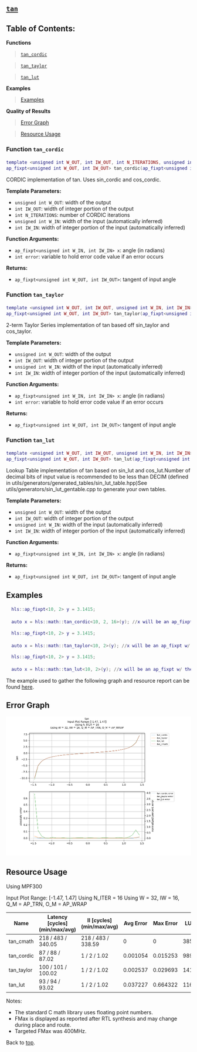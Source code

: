 ## [`tan`](../../include/hls_tan.hpp)

## Table of Contents:

**Functions**

> [`tan_cordic`](#function-tan_cordic)

> [`tan_taylor`](#function-tan_taylor)

> [`tan_lut`](#function-tan_lut)

**Examples**

> [Examples](#examples)

**Quality of Results**

> [Error Graph](#error-graph)

> [Resource Usage](#resource-usage)


### Function `tan_cordic`
~~~lua
template <unsigned int W_OUT, int IW_OUT, int N_ITERATIONS, unsigned int W_IN, int IW_IN>
ap_fixpt<unsigned int W_OUT, int IW_OUT> tan_cordic(ap_fixpt<unsigned int W_IN, int IW_IN> x, int error)
~~~

CORDIC implementation of tan. Uses sin_cordic and cos_cordic.

**Template Parameters:**

- `unsigned int W_OUT`: width of the output
- `int IW_OUT`: width of integer portion of the output
- `int N_ITERATIONS`: number of CORDIC iterations
- `unsigned int W_IN`: width of the input (automatically inferred)
- `int IW_IN`: width of integer portion of the input (automatically inferred)

**Function Arguments:**

- `ap_fixpt<unsigned int W_IN, int IW_IN> x`: angle (in radians)
- `int error`: variable to hold error code value if an error occurs

**Returns:**

- `ap_fixpt<unsigned int W_OUT, int IW_OUT>`: tangent of input angle
### Function `tan_taylor`
~~~lua
template <unsigned int W_OUT, int IW_OUT, unsigned int W_IN, int IW_IN>
ap_fixpt<unsigned int W_OUT, int IW_OUT> tan_taylor(ap_fixpt<unsigned int W_IN, int IW_IN> x, int error)
~~~

2-term Taylor Series implementation of tan based off sin_taylor and cos_taylor.

**Template Parameters:**

- `unsigned int W_OUT`: width of the output
- `int IW_OUT`: width of integer portion of the output
- `unsigned int W_IN`: width of the input (automatically inferred)
- `int IW_IN`: width of integer portion of the input (automatically inferred)

**Function Arguments:**

- `ap_fixpt<unsigned int W_IN, int IW_IN> x`: angle (in radians)
- `int error`: variable to hold error code value if an error occurs

**Returns:**

- `ap_fixpt<unsigned int W_OUT, int IW_OUT>`: tangent of input angle
### Function `tan_lut`
~~~lua
template <unsigned int W_OUT, int IW_OUT, unsigned int W_IN, int IW_IN>
ap_fixpt<unsigned int W_OUT, int IW_OUT> tan_lut(ap_fixpt<unsigned int W_IN, int IW_IN> x)
~~~

Lookup Table implementation of tan based on sin_lut and cos_lut.Number of decimal bits of input value is recommended to be less than DECIM (defined in utils/generators/generated_tables/sin_lut_table.hpp)See utils/generators/sin_lut_gentable.cpp to generate your own tables.

**Template Parameters:**

- `unsigned int W_OUT`: width of the output
- `int IW_OUT`: width of integer portion of the output
- `unsigned int W_IN`: width of the input (automatically inferred)
- `int IW_IN`: width of integer portion of the input (automatically inferred)

**Function Arguments:**

- `ap_fixpt<unsigned int W_IN, int IW_IN> x`: angle (in radians)

**Returns:**

- `ap_fixpt<unsigned int W_OUT, int IW_OUT>`: tangent of input angle
## Examples

~~~lua
  hls::ap_fixpt<10, 2> y = 3.1415;

  auto x = hls::math::tan_cordic<10, 2, 16>(y); //x will be an ap_fixpt w/ the value 0

~~~
~~~lua
  hls::ap_fixpt<10, 2> y = 3.1415;

  auto x = hls::math::tan_taylor<10, 2>(y); //x will be an ap_fixpt w/ the value 0

~~~
~~~lua
  hls::ap_fixpt<10, 2> y = 3.1415;

  auto x = hls::math::tan_lut<10, 2>(y); //x will be an ap_fixpt w/ the value 0

~~~

The example used to gather the following graph and resource report can be found [here](../../examples/simple/tan).

## Error Graph

![tan_D32_I16_S-1.470796_L1.470796_N16](../graphs/tan_D32_I16_S-1.470796_L1.470796_N16_graph.png)

## Resource Usage

Using MPF300

Input Plot Range: [-1.47, 1.47]
Using N_ITER = 16
Using W = 32, IW = 16, Q_M = AP_TRN, O_M = AP_WRAP

| Name       | Latency [cycles] (min/max/avg)   | II [cycles] (min/max/avg)   |   Avg Error |   Max Error |   LUTs |   DFFs |   DSPs |   LSRAM |   uSRAM | Estimated Frequency   |
|------------|----------------------------------|-----------------------------|-------------|-------------|--------|--------|--------|---------|---------|-----------------------|
| tan_cmath  | 218 / 483 / 340.05               | 218 / 483 / 338.59          |    0        |    0        |  38550 |  44728 |     29 |       5 |      21 | 335.796 MHz           |
| tan_cordic | 87 / 88 / 87.02                  | 1 / 2 / 1.02                |    0.001054 |    0.015253 |   9899 |  12570 |      3 |       1 |       0 | 335.796 MHz           |
| tan_taylor | 100 / 101 / 100.02               | 1 / 2 / 1.02                |    0.002537 |    0.029693 |  14109 |  20652 |     67 |       1 |       0 | 335.796 MHz           |
| tan_lut    | 93 / 94 / 93.02                  | 1 / 2 / 1.02                |    0.037227 |    0.664322 |  11620 |  15949 |     30 |       1 |       0 | 335.796 MHz           |

Notes:
- The standard C math library uses floating point numbers.
- FMax is displayed as reported after RTL synthesis and may change during place and route.
- Targeted FMax was 400MHz.


Back to [top](#).